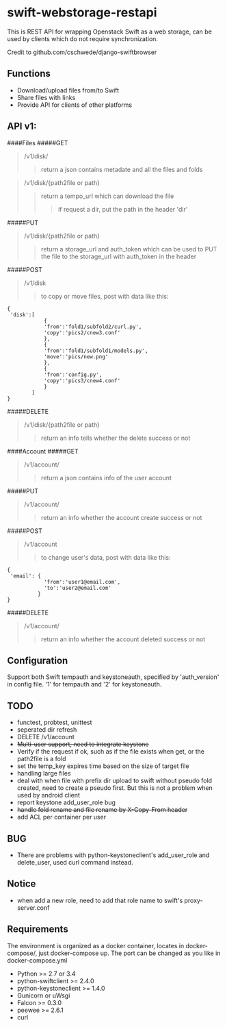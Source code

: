 swift-webstorage-restapi
================
This is REST API for wrapping Openstack Swift as a web storage, can be used by clients which do not require synchronization. 

Credit to github.com/cschwede/django-swiftbrowser


Functions
---------------
- Download/upload files from/to Swift
- Share files with links
- Provide API for clients of other platforms


API v1:
---------------

####Files
#####GET

> /v1/disk/
>> return a json contains metadate and all the files and folds

> /v1/disk/{path2file or path}
>> return a tempo_url which can download the file
>>> if request a dir, put the path in the header 'dir'

#####PUT

> /v1/disk/{path2file or path}
>> return a storage_url and auth_token which can be used to PUT the file to the storage_url with auth_token in the header


#####POST
> /v1/disk
>> to copy or move files, post with data like this:
```
{
 'disk':[
            {
            'from':'fold1/subfold2/curl.py',
            'copy':'pics2/cnew3.conf' 
            },
            {
            'from':'fold1/subfold1/models.py',
            'move':'pics/new.png' 
            },
            {
            'from':'config.py',
            'copy':'pics3/cnew4.conf' 
            }
        ]
}
```

#####DELETE
> /v1/disk/{path2file or path}
>> return an info tells whether the delete success or not


####Account
#####GET
> /v1/account/
>> return a json contains info of the user account


#####PUT
> /v1/account/
>> return an info whether the account create success or not


#####POST
> /v1/account
>> to change user's data, post with data like this:
```
{
 'email': {
            'from':'user1@email.com',
            'to':'user2@email.com' 
          }
}
```

#####DELETE
> /v1/account/
>> return an info whether the account deleted success or not


Configuration
---------------
Support both Swift tempauth and keystoneauth, specified by 'auth_version' in config file. '1' for tempauth and '2' for keystoneauth.


TODO
---------------
- functest, probtest, unittest
- seperated dir refresh
- DELETE /v1/account
- ~~Multi-user support, need to integrate keystone~~
- Verify if the request if ok, such as if the file exists when get,
	or the path2file is a fold
- set the temp_key expires time based on the size of target file
- handling large files 
- deal with when file with prefix dir upload to swift without pseudo fold created, need to create a pseudo first. But this is not a problem when used by android client
- report keystone add_user_role bug
- ~~handle fold rename and file rename by X-Copy-From header~~
- add ACL per container per user


BUG
---------------
- There are problems with python-keystoneclient's add_user_role and delete_user, used curl command instead.


Notice
---------------
- when add a new role, need to add that role name to swift's proxy-server.conf


Requirements
---------------
The environment is organized as a docker container, locates in docker-compose/,
just docker-compose up. The port can be changed as you like in docker-compose.yml

- Python >= 2.7 or 3.4
- python-swiftclient >= 2.4.0
- python-keystoneclient >= 1.4.0
- Gunicorn or uWsgi
- Falcon >= 0.3.0
- peewee >= 2.6.1
- curl
